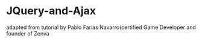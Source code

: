 # JQuery-and-Ajax
adapted from tutorial by Pablo Farias Navarro(certified Game Developer and founder of Zenva

